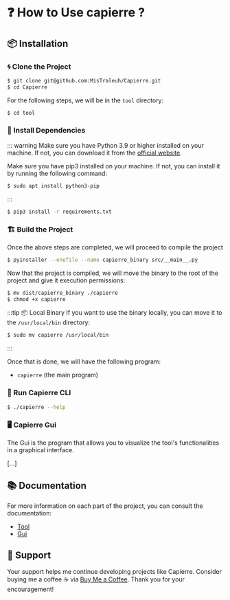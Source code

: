 # ❓ How to Use capierre ?

## 📦 Installation

### 🌀  Clone the Project

```bash
$ git clone git@github.com:MisTraleuh/Capierre.git
$ cd Capierre
```

For the following steps, we will be in the ``tool`` directory:

```bash
$ cd tool
```

### 🧰 Install Dependencies

::: warning
Make sure you have Python 3.9 or higher installed on your machine. If not, you can download it from the [official website](https://www.python.org/downloads/).

Make sure you have pip3 installed on your machine. If not, you can install it by running the following command:

```bash
$ sudo apt install python3-pip
```
:::

```bash
$ pip3 install -r requirements.txt
```

### 🏗️ Build the Project

Once the above steps are completed, we will proceed to compile the project

```bash
$ pyinstaller --onefile --name capierre_binary src/__main__.py
```

Now that the project is compiled, we will move the binary to the root of the project and give it execution permissions:

```bash
$ mv dist/capierre_binary ./capierre
$ chmod +x capierre
```

:::tip 📦 Local Binary
If you want to use the binary locally, you can move it to the `/usr/local/bin` directory:

```bash
$ sudo mv capierre /usr/local/bin
```
:::

Once that is done, we will have the following program:

- `capierre` (the main program)

### 🎲 Run Capierre CLI

```bash
$ ./capierre --help
```

### 🖥 Capierre Gui

The Gui is the program that allows you to visualize the tool's functionalities in a graphical interface.

[...]

## 📚 Documentation

For more information on each part of the project, you can consult the documentation:

- [Tool](./serveur/Serveur_Documentation.md)
- [Gui](./gui/Gui_Documentation.md)

## 💖 Support

Your support helps me continue developing projects like Capierre. Consider buying me a coffee ☕ via [Buy Me a Coffee](https://buymeacoffee.com/mistrale). Thank you for your encouragement!
